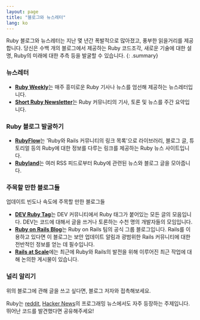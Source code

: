 ```yaml
---
layout: page
title: "블로그와 뉴스레터"
lang: ko
---
```


Ruby 블로그와 뉴스레터는 지난 몇 년간 폭발적으로 많아졌고, 풍부한 읽을거리를
제공합니다. 당신은 수백 개의 블로그에서 제공하는 Ruby 코드조각,
새로운 기술에 대한 설명, Ruby의 미래에 대한 추측 등을 발굴할 수 있습니다.
{: .summary}

### 뉴스레터

* [**Ruby Weekly**][ruby-weekly]는 매주 흥미로운 Ruby 기사나 뉴스를 엄선해 제공하는 뉴스레터입니다.
* [**Short Ruby Newsletter**][short-ruby-newsletter]는 Ruby 커뮤니티의 기사, 토론 및 뉴스를 주간 요약입니다.

### Ruby 블로그 발굴하기

* [**RubyFlow**][rubyflow]는 'Ruby와 Rails 커뮤니티의 링크 목록'으로
  라이브러리, 블로그 글, 튜토리얼 등의 Ruby에 대한 정보를 다루는 링크를
  제공하는 Ruby 뉴스 사이트입니다.
* [**Rubyland**][rubyland]는 여러 RSS 피드로부터 Ruby에 관련된 뉴스와 블로그
  글을 모아줍니다.

### 주목할 만한 블로그들

업데이트 빈도나 속도에 주목할 만한 블로그들

* [**DEV Ruby Tag**][dev-ruby-tag]는 DEV 커뮤니티에서 Ruby 태그가 붙어있는 모든
  글의 모음입니다. DEV는 코드에 대해서 글을 쓰거나 토론하는 수천 명의
  개발자들의 모임입니다.
* [**Ruby on Rails Blog**][ruby-on-rails-blog]는 Ruby on Rails 팀의 공식 그룹
  블로그입니다. Rails를 이용하고 있다면 이 블로그는 보안 업데이트 알림과
  광범위한 Rails 커뮤니티에 대한 전반적인 정보를 얻는 데 필수입니다.
* [**Rails at Scale**][rails-at-scale]에는 최근에 Ruby와 Rails의 발전을 위해
  이루어진 최근 작업에 대해 논의한 게시물이 있습니다.

### 널리 알리기

위의 블로그에 관해 글을 쓰고 싶다면, 블로그 저자와 접촉해보세요.

Ruby는 [reddit][reddit], [Hacker News][hn]의 프로그래밍 뉴스에서도
자주 등장하는 주제입니다. 뛰어난 코드를 발견했다면 공유해주세요!


[rubyflow]: http://www.rubyflow.com/
[rubyland]: http://rubyland.news/
[ruby-weekly]: https://rubyweekly.com/
[dev-ruby-tag]: https://dev.to/t/ruby
[ruby-on-rails-blog]: https://rubyonrails.org/blog/
[reddit]: http://www.reddit.com/r/ruby
[hn]: http://news.ycombinator.com/
[short-ruby-newsletter]: https://newsletter.shortruby.com/
[rails-at-scale]: https://railsatscale.com/

